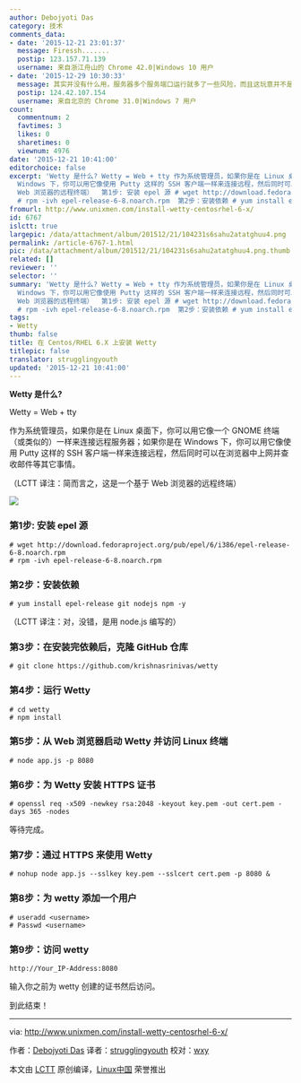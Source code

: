 ```yaml
---
author: Debojyoti Das
category: 技术
comments_data:
- date: '2015-12-21 23:01:37'
  message: Firessh.......
  postip: 123.157.71.139
  username: 来自浙江舟山的 Chrome 42.0|Windows 10 用户
- date: '2015-12-29 10:30:33'
  message: 其实并没有什么用，服务器多个服务端口运行就多了一些风险，而且这玩意并不是必要的。
  postip: 124.42.107.154
  username: 来自北京的 Chrome 31.0|Windows 7 用户
count:
  commentnum: 2
  favtimes: 3
  likes: 0
  sharetimes: 0
  viewnum: 4976
date: '2015-12-21 10:41:00'
editorchoice: false
excerpt: 'Wetty 是什么? Wetty = Web + tty 作为系统管理员，如果你是在 Linux 桌面下，你可以用它像一个 GNOME 终端（或类似的）一样来连接远程服务器；如果你是在
  Windows 下，你可以用它像使用 Putty 这样的 SSH 客户端一样来连接远程，然后同时可以在浏览器中上网并查收邮件等其它事情。 （LCTT 译注：简而言之，这是一个基于
  Web 浏览器的远程终端）  第1步: 安装 epel 源 # wget http://download.fedoraproject.org/pub/epel/6/i386/epel-release-6-8.noarch.rpm
  # rpm -ivh epel-release-6-8.noarch.rpm  第2步：安装依赖 # yum install epe'
fromurl: http://www.unixmen.com/install-wetty-centosrhel-6-x/
id: 6767
islctt: true
largepic: /data/attachment/album/201512/21/104231s6sahu2atatghuu4.png
permalink: /article-6767-1.html
pic: /data/attachment/album/201512/21/104231s6sahu2atatghuu4.png.thumb.jpg
related: []
reviewer: ''
selector: ''
summary: 'Wetty 是什么? Wetty = Web + tty 作为系统管理员，如果你是在 Linux 桌面下，你可以用它像一个 GNOME 终端（或类似的）一样来连接远程服务器；如果你是在
  Windows 下，你可以用它像使用 Putty 这样的 SSH 客户端一样来连接远程，然后同时可以在浏览器中上网并查收邮件等其它事情。 （LCTT 译注：简而言之，这是一个基于
  Web 浏览器的远程终端）  第1步: 安装 epel 源 # wget http://download.fedoraproject.org/pub/epel/6/i386/epel-release-6-8.noarch.rpm
  # rpm -ivh epel-release-6-8.noarch.rpm  第2步：安装依赖 # yum install epe'
tags:
- Wetty
thumb: false
title: 在 Centos/RHEL 6.X 上安装 Wetty
titlepic: false
translator: strugglingyouth
updated: '2015-12-21 10:41:00'
---
```


**Wetty 是什么?**


Wetty = Web + tty


作为系统管理员，如果你是在 Linux 桌面下，你可以用它像一个 GNOME 终端（或类似的）一样来连接远程服务器；如果你是在 Windows 下，你可以用它像使用 Putty 这样的 SSH 客户端一样来连接远程，然后同时可以在浏览器中上网并查收邮件等其它事情。


（LCTT 译注：简而言之，这是一个基于 Web 浏览器的远程终端）


![](/data/attachment/album/201512/21/104231s6sahu2atatghuu4.png)


### 第1步: 安装 epel 源



```
# wget http://download.fedoraproject.org/pub/epel/6/i386/epel-release-6-8.noarch.rpm
# rpm -ivh epel-release-6-8.noarch.rpm

```

### 第2步：安装依赖



```
# yum install epel-release git nodejs npm -y

```

（LCTT 译注：对，没错，是用 node.js 编写的）


### 第3步：在安装完依赖后，克隆 GitHub 仓库



```
# git clone https://github.com/krishnasrinivas/wetty

```

### 第4步：运行 Wetty



```
# cd wetty
# npm install

```

### 第5步：从 Web 浏览器启动 Wetty 并访问 Linux 终端



```
# node app.js -p 8080

```

### 第6步：为 Wetty 安装 HTTPS 证书



```
# openssl req -x509 -newkey rsa:2048 -keyout key.pem -out cert.pem -days 365 -nodes 

```

等待完成。


### 第7步：通过 HTTPS 来使用 Wetty



```
# nohup node app.js --sslkey key.pem --sslcert cert.pem -p 8080 &

```

### 第8步：为 wetty 添加一个用户



```
# useradd <username>
# Passwd <username>

```

### 第9步：访问 wetty



```
http://Your_IP-Address:8080

```

输入你之前为 wetty 创建的证书然后访问。


到此结束！




---


via: <http://www.unixmen.com/install-wetty-centosrhel-6-x/>


作者：[Debojyoti Das](http://www.unixmen.com/author/debjyoti/) 译者：[strugglingyouth](https://github.com/strugglingyouth) 校对：[wxy](https://github.com/wxy)


本文由 [LCTT](https://github.com/LCTT/TranslateProject) 原创编译，[Linux中国](https://linux.cn/) 荣誉推出